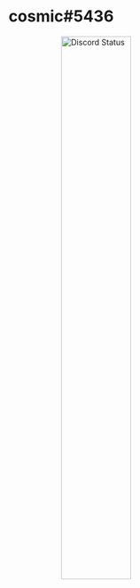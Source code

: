 <div align="center">
  <h1>cosmic#5436</h1>
</div>
<a href="https://discord.com/users/508662064063971348" target="_blank">
	<img width="50%" align="right" alt="Discord Status" src="https://lanyard.cnrad.dev/api/508662064063971348?bg=1f1f1f&borderRadius=5px">
</a>
